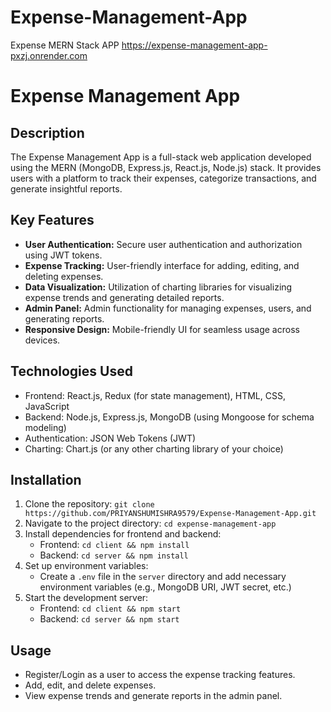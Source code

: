 # Expense-Management-App
Expense MERN Stack APP
https://expense-management-app-pxzj.onrender.com

# Expense Management App

## Description

The Expense Management App is a full-stack web application developed using the MERN (MongoDB, Express.js, React.js, Node.js) stack. It provides users with a platform to track their expenses, categorize transactions, and generate insightful reports.

## Key Features

- **User Authentication:** Secure user authentication and authorization using JWT tokens.
- **Expense Tracking:** User-friendly interface for adding, editing, and deleting expenses.
- **Data Visualization:** Utilization of charting libraries for visualizing expense trends and generating detailed reports.
- **Admin Panel:** Admin functionality for managing expenses, users, and generating reports.
- **Responsive Design:** Mobile-friendly UI for seamless usage across devices.

## Technologies Used

- Frontend: React.js, Redux (for state management), HTML, CSS, JavaScript
- Backend: Node.js, Express.js, MongoDB (using Mongoose for schema modeling)
- Authentication: JSON Web Tokens (JWT)
- Charting: Chart.js (or any other charting library of your choice)

## Installation

1. Clone the repository: `git clone https://github.com/PRIYANSHUMISHRA9579/Expense-Management-App.git`
2. Navigate to the project directory: `cd expense-management-app`
3. Install dependencies for frontend and backend:
   - Frontend: `cd client && npm install`
   - Backend: `cd server && npm install`
4. Set up environment variables:
   - Create a `.env` file in the `server` directory and add necessary environment variables (e.g., MongoDB URI, JWT secret, etc.)
5. Start the development server:
   - Frontend: `cd client && npm start`
   - Backend: `cd server && npm start`

## Usage

- Register/Login as a user to access the expense tracking features.
- Add, edit, and delete expenses.
- View expense trends and generate reports in the admin panel.

